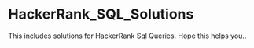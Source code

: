 # HackerRank_SQL_Solutions
This includes solutions for HackerRank Sql Queries.
Hope this helps you..
